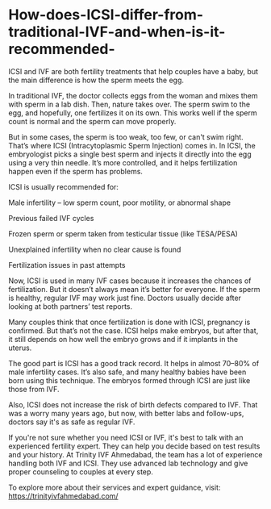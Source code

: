 # How-does-ICSI-differ-from-traditional-IVF-and-when-is-it-recommended-

ICSI and IVF are both fertility treatments that help couples have a baby, but the main difference is how the sperm meets the egg.

In traditional IVF, the doctor collects eggs from the woman and mixes them with sperm in a lab dish. Then, nature takes over. The sperm swim to the egg, and hopefully, one fertilizes it on its own. This works well if the sperm count is normal and the sperm can move properly.

But in some cases, the sperm is too weak, too few, or can't swim right. That’s where ICSI (Intracytoplasmic Sperm Injection) comes in. In ICSI, the embryologist picks a single best sperm and injects it directly into the egg using a very thin needle. It’s more controlled, and it helps fertilization happen even if the sperm has problems.

ICSI is usually recommended for:

Male infertility – low sperm count, poor motility, or abnormal shape

Previous failed IVF cycles

Frozen sperm or sperm taken from testicular tissue (like TESA/PESA)

Unexplained infertility when no clear cause is found

Fertilization issues in past attempts

Now, ICSI is used in many IVF cases because it increases the chances of fertilization. But it doesn’t always mean it’s better for everyone. If the sperm is healthy, regular IVF may work just fine. Doctors usually decide after looking at both partners’ test reports.

Many couples think that once fertilization is done with ICSI, pregnancy is confirmed. But that’s not the case. ICSI helps make embryos, but after that, it still depends on how well the embryo grows and if it implants in the uterus.

The good part is ICSI has a good track record. It helps in almost 70–80% of male infertility cases. It’s also safe, and many healthy babies have been born using this technique. The embryos formed through ICSI are just like those from IVF.

Also, ICSI does not increase the risk of birth defects compared to IVF. That was a worry many years ago, but now, with better labs and follow-ups, doctors say it's as safe as regular IVF.

If you're not sure whether you need ICSI or IVF, it's best to talk with an experienced fertility expert. They can help you decide based on test results and your history. At Trinity IVF Ahmedabad, the team has a lot of experience handling both IVF and ICSI. They use advanced lab technology and give proper counseling to couples at every step.

To explore more about their services and expert guidance, visit: https://trinityivfahmedabad.com/
